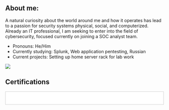 ## About me:
A natural curiosity about the world around me and how it operates has lead to a passion for security systems physical, social, and computerized. Already an IT professional, I am seeking to enter into the field of cybersecurity, focused currently on joining a SOC analyst team.
- Pronouns: He/Him
- Currently studying: Splunk, Web application pentesting, Russian
- Current projects: Setting up home server rack for lab work

<a href="https://linkedin.com/in/galenf"><img src="https://img.shields.io/badge/linkedin-green"></a>

## Certifications
<div style="background-color: #FFFFFF; padding: 20px; border: 1px solid #ccc;"><div data-iframe-width="150" data-iframe-height="270" data-share-badge-id="75ca6da5-e3e9-4d01-abab-66d839f8e1c9" data-share-badge-host="https://www.credly.com"></div><script type="text/javascript" async src="//cdn.credly.com/assets/utilities/embed.js"></script><div data-iframe-width="150" data-iframe-height="270" data-share-badge-id="bc5161be-b1b7-4c33-8a1e-612a8253483b" data-share-badge-host="https://www.credly.com"></div><script type="text/javascript" async src="//cdn.credly.com/assets/utilities/embed.js"></script><div data-iframe-width="150" data-iframe-height="270" data-share-badge-id="882a54b2-3ed9-4fde-83f9-c5ddc02bdca6" data-share-badge-host="https://www.credly.com"></div><script type="text/javascript" async src="//cdn.credly.com/assets/utilities/embed.js"></script><div data-iframe-width="150" data-iframe-height="270" data-share-badge-id="d85e20c6-0774-4e24-93e0-95e856d8aa9c" data-share-badge-host="https://www.credly.com"></div><script type="text/javascript" async src="//cdn.credly.com/assets/utilities/embed.js"></script></div><div>
